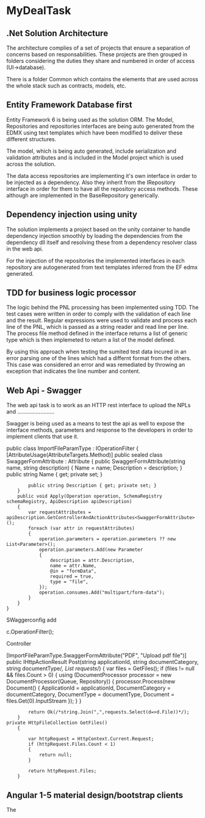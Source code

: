 # MyDealTask

## .Net Solution Architecture

The architecture complies of a set of projects that ensure a separation of concerns based on responsabilities. These projects are then grouped in folders considering the duties they share and numbered in order of access (UI->database).

There is a folder Common which contains the elements that are used across the whole stack such as contracts, models, etc.

## Entity Framework Database first

Entity Framework 6 is being used as the solution ORM. The Model, Repositories and repositories interfaces are being auto generated from the EDMX using text templates which have been modified to deliver these different structures.

The model, which is being auto generated, include serialization and validation attributes and is included in the Model project which is used across the solution.

The data access repositories are implementing it's own interface in order to be injected as a dependency. Also they inherit from the IRepository interface in order for them to have all the repository access methods. These although are implemented in the BaseRepository generically.

## Dependency injection using unity

The solution implements a project based on the unity container to handle dependency injection smoothly by loading the dependencies from the dependency dll itself and resolving these from a dependency resolver class in the web api.

For the injection of the repositories the implemented interfaces in each repository are autogenerated from text templates inferred from the EF edmx generated.

## TDD for business logic processor

The logic behind the PNL processing has been implemented using TDD. The test cases were written in order to comply with the validation of each line and the result. Regular expressions were used to validate and process each line of the PNL, which is passed as a string reader and read line per line. The process file method defined in the interface returns a list of generic type which is then implemeted to return a list of the model defined.

By using this approach when testing the sumited test data incured in an error parsing one of the lines which had a differnt format from the others. This case was considered an error and was remediated by throwing an exception that indicates the line number and content.

## Web Api - Swagger

The web api task is to work as an HTTP rest interface to upload the NPLs and ........................

Swagger is being used as a means to test the api as well to expose the interface methods, parameters and response to the developers in order to implement clients that use it.


public class ImportFileParamType : IOperationFilter
    {
        [AttributeUsage(AttributeTargets.Method)]
        public sealed class SwaggerFormAttribute : Attribute
        {
            public SwaggerFormAttribute(string name, string description)
            {
                Name = name;
                Description = description;
            }
            public string Name { get; private set; }

            public string Description { get; private set; }
        }
        public void Apply(Operation operation, SchemaRegistry schemaRegistry, ApiDescription apiDescription)
        {
            var requestAttributes = apiDescription.GetControllerAndActionAttributes<SwaggerFormAttribute>();
            foreach (var attr in requestAttributes)
            {
                operation.parameters = operation.parameters ?? new List<Parameter>();
                operation.parameters.Add(new Parameter
                {
                    description = attr.Description,
                    name = attr.Name,
                    @in = "formData",
                    required = true,
                    type = "file",  
                });
                operation.consumes.Add("multipart/form-data");
            }
        }
    }

SWaggerconfig add

c.OperationFilter<ImportFileParamType>();
    
Controller 

[ImportFileParamType.SwaggerFormAttribute("PDF", "Upload pdf file")]
public IHttpActionResult Post(string applicationId, string documentCategory, string documentType/*, List<DocumentRequest> requests*/)
        {
            var files = GetFiles();
            if (files != null && files.Count > 0)
            {
                using (DocumentProcessor processor = new DocumentProcessor(Queue, Repository))
                {
                    processor.Process(new Document()
                    {
                        ApplicationId = applicationId,
                        DocumentCategory = documentCategory,
                        DocumentType = documentType,
                        Document = files.Get(0).InputStream
                    });
                }
            }
                
            return Ok(/*string.Join(",",requests.Select(d=>d.File))*/);
        }
    private HttpFileCollection GetFiles()
        {

            var httpRequest = HttpContext.Current.Request;
            if (httpRequest.Files.Count < 1)
            {
                return null;
            }

            return httpRequest.Files;
        }

## Angular 1-5 material design/bootstrap clients



The
